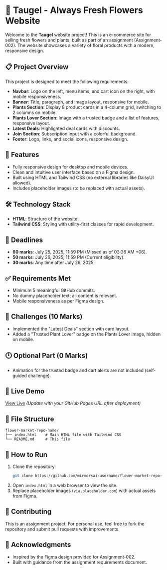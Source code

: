 # 🌸 Taugel - Always Fresh Flowers Website

Welcome to the **Taugel** website project! This is an e-commerce site for selling fresh flowers and plants, built as part of an assignment (Assignment-002). The website showcases a variety of floral products with a modern, responsive design.

## 📋 Project Overview

This project is designed to meet the following requirements:
- **Navbar**: Logo on the left, menu items, and cart icon on the right, with mobile responsiveness.
- **Banner**: Title, paragraph, and image layout, responsive for mobile.
- **Plants Section**: Display 8 product cards in a 4-column grid, switching to 2 columns on mobile.
- **Plants Lover Section**: Image with a trusted badge and a list of features, responsive layout.
- **Latest Deals**: Highlighted deal cards with discounts.
- **Join Section**: Subscription input with a colorful background.
- **Footer**: Logo, links, and social icons, responsive design.

## 🚀 Features
- Fully responsive design for desktop and mobile devices.
- Clean and intuitive user interface based on a Figma design.
- Built using HTML and Tailwind CSS (no external libraries like DaisyUI allowed).
- Includes placeholder images (to be replaced with actual assets).

## 🛠️ Technology Stack
- **HTML**: Structure of the website.
- **Tailwind CSS**: Styling with utility-first classes for rapid development.

## 📅 Deadlines
- **60 marks**: July 25, 2025, 11:59 PM (Missed as of 03:36 AM +06).
- **50 marks**: July 26, 2025, 11:59 PM (Current eligibility).
- **30 marks**: Any time after July 26, 2025.

## ✅ Requirements Met
- Minimum 5 meaningful GitHub commits.
- No dummy placeholder text; all content is relevant.
- Mobile responsiveness as per Figma design.

## 🧪 Challenges (10 Marks)
- Implemented the "Latest Deals" section with card layout.
- Added a "Trusted Plant Lover" badge on the Plants Lover image, hidden on mobile.

## 🕛 Optional Part (0 Marks)
- Animation for the trusted badge and cart alerts are not included (self-guided challenge).

## 🔗 Live Demo
[View Live](https://mirmorsai-username.github.io/flower-market-repo-name/) *(Update with your GitHub Pages URL after deployment)*

## 📂 File Structure
```
flower-market-repo-name/
├── index.html    # Main HTML file with Tailwind CSS
└── README.md     # This file
```

## 📝 How to Run
1. Clone the repository:
   ```bash
   git clone https://github.com/mirmorsai-username/flower-market-repo-name.git
   ```
2. Open `index.html` in a web browser to view the site.
3. Replace placeholder images (`via.placeholder.com`) with actual assets from Figma.

## 🤝 Contributing
This is an assignment project. For personal use, feel free to fork the repository and submit pull requests with improvements.

## 🎯 Acknowledgments
- Inspired by the Figma design provided for Assignment-002.
- Built with guidance from the assignment requirements document.